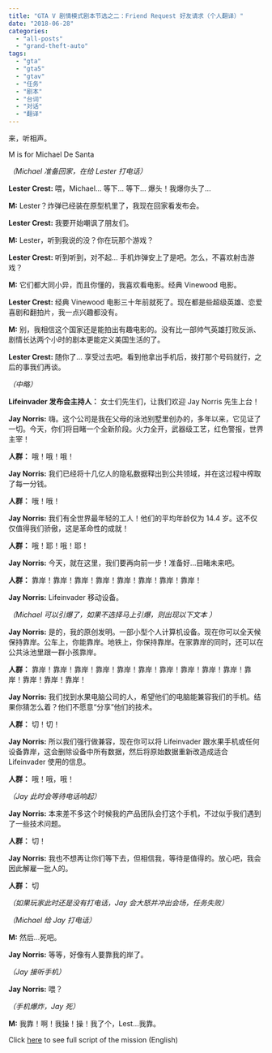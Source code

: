 ```yaml
---
title: "GTA V 剧情模式剧本节选之二：Friend Request 好友请求（个人翻译）"
date: "2018-06-28"
categories: 
  - "all-posts"
  - "grand-theft-auto"
tags: 
  - "gta"
  - "gta5"
  - "gtav"
  - "任务"
  - "剧本"
  - "台词"
  - "对话"
  - "翻译"
---
```


来，听相声。

M is for Michael De Santa

*（Michael 准备回家，在给 Lester 打电话）*

**Lester Crest:** 喂，Michael... 等下… 等下… 爆头！我爆你头了…

**M:** Lester？炸弹已经装在原型机里了，我现在回家看发布会。

**Lester Crest:** 我要开始嘲讽了朋友们。

**M:** Lester，听到我说的没？你在玩那个游戏？

**Lester Crest:** 听到听到，对不起… 手机炸弹安上了是吧。怎么，不喜欢射击游戏？

**M:** 它们都大同小异，而且你懂的，我喜欢看电影。经典 Vinewood 电影。

**Lester Crest:** 经典 Vinewood 电影三十年前就死了。现在都是些超级英雄、恋爱喜剧和翻拍片，我一点兴趣都没有。

**M:** 别，我相信这个国家还是能拍出有趣电影的。没有比一部帅气英雄打败反派、剧情长达两个小时的剧本更能定义美国生活的了。

**Lester Crest:** 随你了… 享受过去吧。看到他拿出手机后，拨打那个号码就行，之后的事我们再谈。

*（中略）*

**Lifeinvader 发布会主持人：** 女士们先生们，让我们欢迎 Jay Norris 先生上台！

**Jay Norris:** 嗨。这个公司是我在父母的泳池别墅里创办的，多年以来，它见证了一切。今天，你们将目睹一个全新阶段。火力全开，武器级工艺，红色警报，世界主宰！

**人群：** 哦！哦！哦！

**Jay Norris:** 我们已经将十几亿人的隐私数据释出到公共领域，并在这过程中榨取了每一分钱。

**人群：** 哦！哦！

**Jay Norris:** 我们有全世界最年轻的工人！他们的平均年龄仅为 14.4 岁。这不仅仅值得我们骄傲，这是革命性的成就！

**人群：** 哦！耶！哦！耶！

**Jay Norris:** 今天，就在这里，我们要再向前一步！准备好…目睹未来吧。

**人群：** 靠岸！靠岸！靠岸！靠岸！靠岸！靠岸！靠岸！靠岸！

**Jay Norris:** Lifeinvader 移动设备。

*（Michael 可以引爆了，如果不选择马上引爆，则出现以下文本 ）*

**Jay Norris:** 是的，我的原创发明。一部小型个人计算机设备。现在你可以全天候保持靠岸。公车上，你能靠岸。地铁上，你保持靠岸。在家靠岸的同时，还可以在公共泳池里跟一群小孩靠岸。

**人群：** 靠岸！靠岸！靠岸！靠岸！靠岸！靠岸！靠岸！靠岸！靠岸！靠岸！靠岸！靠岸！靠岸！靠岸！

**Jay Norris:** 我们找到水果电脑公司的人，希望他们的电脑能兼容我们的手机。结果你猜怎么着？他们不愿意“分享”他们的技术。

**人群：** 切！切！

**Jay Norris:** 所以我们强行做兼容，现在你可以将 Lifeinvader 跟水果手机或任何设备靠岸，这会删除设备中所有数据，然后将原始数据重新改造成适合 Lifeinvader 使用的信息。

**人群：** 哦！哦，哦！

  *（Jay 此时会等待电话响起）*

  **Jay Norris:** 本来差不多这个时候我的产品团队会打这个手机，不过似乎我们遇到了一些技术问题。

   **人群：** 切！

   **Jay Norris:** 我也不想再让你们等下去，但相信我，等待是值得的。放心吧，我会因此解雇一批人的。

   **人群：** 切

  *（如果玩家此时还是没有打电话，Jay 会大怒并冲出会场，任务失败）*

 *（Michael 给 Jay 打电话）*

**M:** 然后…死吧。

**Jay Norris:** 等等，好像有人要靠我的岸了。

*（Jay 接听手机）*

**Jay Norris:** 喂？

*（手机爆炸，Jay 死）*

**M:** 我靠！啊！我操！操！我了个，Lest…我靠。

Click [here](https://www.grandtheftwiki.com/Friend*Request/Script) to see full script of the mission (English)
